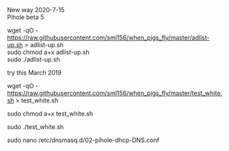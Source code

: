 New way 2020-7-15  
Pihole beta 5

wget -qO - https://raw.githubusercontent.com/sml156/when_pigs_fly/master/adlist-up.sh > adlist-up.sh<br/>
sudo chmod a+x adlist-up.sh<br/>
sudo ./adlist-up.sh


try this March 2019

wget -qO - https://raw.githubusercontent.com/sml156/when_pigs_fly/master/test_white.sh > test_white.sh

sudo chmod a+x test_white.sh

sudo ./test_white.sh


sudo nano /etc/dnsmasq.d/02-pihole-dhcp-DNS.conf
